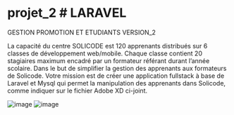 # projet_2  # LARAVEL
GESTION PROMOTION ET ETUDIANTS VERSION_2 


La capacité du centre SOLICODE est 120 apprenants distribués sur 6 classes de développement web/mobile. Chaque classe contient 20 stagiaires maximum encadré par un formateur référant durant l’année scolaire.
Dans le but de simplifier la gestion des apprenants aux formateurs de Solicode. Votre mission est de créer une application fullstack à base de Laravel et Mysql qui permet la manipulation des apprenants dans Solicode, comme indiquer sur le fichier Adobe XD ci-joint.

![image](https://user-images.githubusercontent.com/92023794/196163027-ea982813-3669-47ac-8cc9-dfba4da11c62.png)
![image](https://user-images.githubusercontent.com/92023794/196163101-b07e73e0-bbf9-4fd6-9032-6e5ce4bc823d.png)
